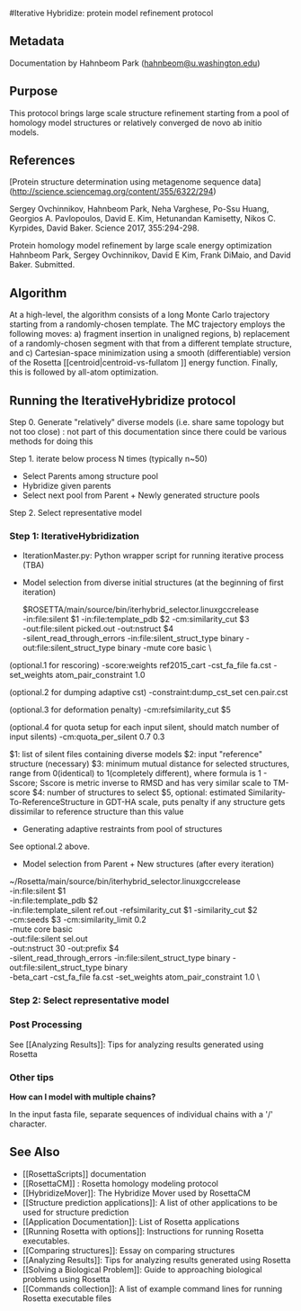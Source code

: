 #Iterative Hybridize: protein model refinement protocol

## Metadata

Documentation by Hahnbeom Park (hahnbeom@u.washington.edu)

## Purpose

This protocol brings large scale structure refinement starting from a pool of homology model structures or relatively converged de novo ab initio models.

## References

[Protein structure determination using metagenome sequence data]
(http://science.sciencemag.org/content/355/6322/294)

Sergey Ovchinnikov, Hahnbeom Park, Neha Varghese, Po-Ssu Huang, Georgios A. Pavlopoulos, David E. Kim, Hetunandan Kamisetty, Nikos C. Kyrpides, David Baker. 
Science 2017, 355:294-298.

Protein homology model refinement by large scale energy optimization
Hahnbeom Park, Sergey Ovchinnikov, David E Kim, Frank DiMaio, and David Baker. Submitted.

## Algorithm

At a high-level, the algorithm consists of a long Monte Carlo trajectory starting from a randomly-chosen template.  The MC trajectory employs the following moves: a) fragment insertion in unaligned regions, b) replacement of a randomly-chosen segment with that from a different template structure, and c) Cartesian-space minimization using a smooth (differentiable) version of the Rosetta [[centroid|centroid-vs-fullatom ]] energy function.  Finally, this is followed by all-atom optimization.

## Running the IterativeHybridize protocol

Step 0. Generate "relatively" diverse models (i.e. share same topology but not too close)
: not part of this documentation since there could be various methods for doing this 

Step 1. iterate below process N times (typically n~50)
- Select Parents among structure pool
- Hybridize given parents
- Select next pool from Parent + Newly generated structure pools

Step 2. Select representative model

### Step 1: IterativeHybridization

* IterationMaster.py: Python wrapper script for running iterative process
(TBA)

* Model selection from diverse initial structures (at the beginning of first iteration)

  $ROSETTA/main/source/bin/iterhybrid_selector.linuxgccrelease \
  -in:file:silent $1 -in:file:template_pdb $2 -cm:similarity_cut $3 \
  -out:file:silent picked.out -out:nstruct $4 \
  -silent_read_through_errors -in:file:silent_struct_type binary -out:file:silent_struct_type binary -mute core basic \

(optional.1 for rescoring) -score:weights ref2015_cart -cst_fa_file fa.cst -set_weights atom_pair_constraint 1.0

(optional.2 for dumping adaptive cst) -constraint:dump_cst_set cen.pair.cst

(optional.3 for deformation penalty) -cm:refsimilarity_cut $5 

(optional.4 for quota setup for each input silent, should match number of input silents) -cm:quota_per_silent 0.7 0.3 


$1: list of silent files containing diverse models
$2: input "reference" structure (necessary)
$3: minimum mutual distance for selected structures, range from 0(identical) to 1(completely different), where formula is 1 - Sscore; Sscore is metric inverse to RMSD and has very similar scale to TM-score
$4: number of structures to select
$5, optional: estimated Similarity-To-ReferenceStructure in GDT-HA scale, puts penalty if any structure gets dissimilar to reference structure than this value

* Generating adaptive restraints from pool of structures

See optional.2 above. 

* Model selection from Parent + New structures (after every iteration)

~/Rosetta/main/source/bin/iterhybrid_selector.linuxgccrelease \
-in:file:silent $1 \
-in:file:template_pdb $2 \
-in:file:template_silent ref.out -refsimilarity_cut $1 -similarity_cut $2 \
-cm:seeds $3 -cm:similarity_limit 0.2 \
-mute core basic \
-out:file:silent sel.out \
-out:nstruct 30 -out:prefix $4 \
-silent_read_through_errors -in:file:silent_struct_type binary -out:file:silent_struct_type binary \
-beta_cart -cst_fa_file fa.cst -set_weights atom_pair_constraint 1.0 \



### Step 2: Select representative model


### Post Processing

See [[Analyzing Results]]: Tips for analyzing results generated using Rosetta

### Other tips

**How can I model with multiple chains?**

In the input fasta file, separate sequences of individual chains with a '/' character.


## See Also

* [[RosettaScripts]] documentation
* [[RosettaCM]] : Rosetta homology modeling protocol
* [[HybridizeMover]]: The Hybridize Mover used by RosettaCM
* [[Structure prediction applications]]: A list of other applications to be used for structure prediction
* [[Application Documentation]]: List of Rosetta applications
* [[Running Rosetta with options]]: Instructions for running Rosetta executables.
* [[Comparing structures]]: Essay on comparing structures
* [[Analyzing Results]]: Tips for analyzing results generated using Rosetta
* [[Solving a Biological Problem]]: Guide to approaching biological problems using Rosetta
* [[Commands collection]]: A list of example command lines for running Rosetta executable files